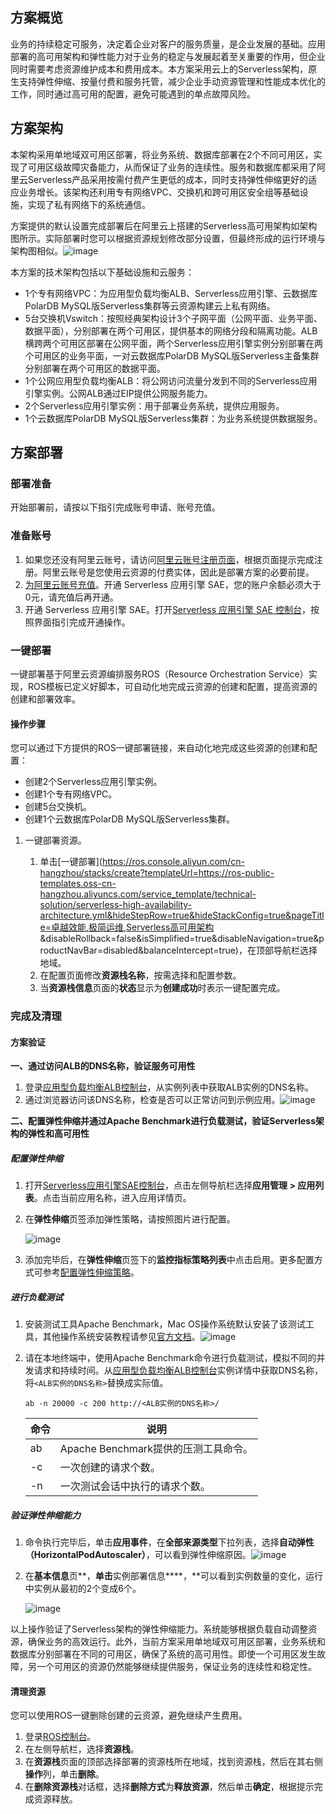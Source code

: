 ## 方案概览

业务的持续稳定可服务，决定着企业对客户的服务质量，是企业发展的基础。应用部署的高可用架构和弹性能力对于业务的稳定与发展起着至关重要的作用，但企业同时需要考虑资源维护成本和费用成本。本方案采用云上的Serverless架构，原生支持弹性伸缩、按量付费和服务托管，减少企业手动资源管理和性能成本优化的工作，同时通过高可用的配置，避免可能遇到的单点故障风险。

## 方案架构

本架构采用单地域双可用区部署，将业务系统、数据库部署在2个不同可用区，实现了可用区级故障灾备能力，从而保证了业务的连续性。服务和数据库都采用了阿里云Serverless产品采用按需付费产生更低的成本，同时支持弹性伸缩更好的适应业务增长。该架构还利用专有网络VPC、交换机和跨可用区安全组等基础设施，实现了私有网络下的系统通信。

方案提供的默认设置完成部署后在阿里云上搭建的Serverless高可用架构如架构图所示。实际部署时您可以根据资源规划修改部分设置，但最终形成的运行环境与架构图相似。![image](https://help-static-aliyun-doc.aliyuncs.com/assets/img/zh-CN/5119189171/p816264.png)

本方案的技术架构包括以下基础设施和云服务：

* 1个专有网络VPC：为应用型负载均衡ALB、Serverless应用引擎、云数据库PolarDB MySQL版Serverless集群等云资源构建云上私有网络。
* 5台交换机Vswitch：按照经典架构设计3个子网平面（公网平面、业务平面、数据平面），分别部署在两个可用区，提供基本的网络分段和隔离功能。ALB横跨两个可用区部署在公网平面，两个Serverless应用引擎实例分别部署在两个可用区的业务平面，一对云数据库PolarDB MySQL版Serverless主备集群分别部署在两个可用区的数据平面。
* 1个公网应用型负载均衡ALB：将公网访问流量分发到不同的Serverless应用引擎实例。公网ALB通过EIP提供公网服务能力。
* 2个Serverless应用引擎实例：用于部署业务系统，提供应用服务。
* 1个云数据库PolarDB MySQL版Serverless集群：为业务系统提供数据服务。

## 方案部署
### 部署准备


开始部署前，请按以下指引完成账号申请、账号充值。

### 准备账号

1. 如果您还没有阿里云账号，请访问[阿里云账号注册页面](https://account.aliyun.com/register/qr_register.htm)，根据页面提示完成注册。阿里云账号是您使用云资源的付费实体，因此是部署方案的必要前提。
2. [为阿里云账号充值](https://help.aliyun.com/document_detail/324650.html)。开通 Serverless 应用引擎 SAE，您的账户余额必须大于0元，请充值后再开通。
3. 开通 Serverless 应用引擎 SAE。打开[Serverless 应用引擎 SAE 控制台](https://saenext.console.aliyun.com/overview)，按照界面指引完成开通操作。
   
### 一键部署


一键部署基于阿里云资源编排服务ROS（Resource Orchestration Service）实现，ROS模板已定义好脚本，可自动化地完成云资源的创建和配置，提高资源的创建和部署效率。

#### 操作步骤

您可以通过下方提供的ROS一键部署链接，来自动化地完成这些资源的创建和配置：

* 创建2个Serverless应用引擎实例。
* 创建1个专有网络VPC。
* 创建5台交换机。
* 创建1个云数据库PolarDB MySQL版Serverless集群。

1. 一键部署资源。
   
   1. 单击[一键部署](https://ros.console.aliyun.com/cn-hangzhou/stacks/create?templateUrl=https://ros-public-templates.oss-cn-hangzhou.aliyuncs.com/service_template/technical-solution/serverless-high-availability-architecture.yml&hideStepRow=true&hideStackConfig=true&pageTitle=卓越效能,极简运维,Serverless高可用架构 &disableRollback=false&isSimplified=true&disableNavigation=true&productNavBar=disabled&balanceIntercept=true)，在顶部导航栏选择地域。
   2. 在配置页面修改**资源栈名称**，按需选择和配置参数。
   3. 当**资源栈信息**页面的**状态**显示为**创建成功**时表示一键配置完成。
### 完成及清理


#### 方案验证

**一、通过访问ALB的DNS名称，验证服务可用性**

1. 登录[应用型负载均衡ALB控制台](https://slb.console.aliyun.com/alb)，从实例列表中获取ALB实例的DNS名称。
2. 通过浏览器访问该DNS名称，检查是否可以正常访问到示例应用。![image](https://help-static-aliyun-doc.aliyuncs.com/assets/img/zh-CN/4347407171/p803472.png)

**二、配置弹性伸缩并通过Apache Benchmark进行负载测试，验证Serverless架构的弹性和高可用性**

##### 配置弹性伸缩

1. 打开[Serverless应用引擎SAE控制台](https://saenext.console.aliyun.com/overview)，点击左侧导航栏选择**应用管理 > 应用列表**。点击当前应用名称，进入应用详情页。
2. 在**弹性伸缩**页签添加弹性策略，请按照图片进行配置。
   
   ![image](https://help-static-aliyun-doc.aliyuncs.com/assets/img/zh-CN/9428313371/p879276.png)
3. 添加完毕后，在**弹性伸缩**页签下的**监控指标策略列表**中点击启用。更多配置方式可参考[配置弹性伸缩策略](https://help.aliyun.com/zh/sae/serverless-app-engine-classic/user-guide/configure-an-auto-scaling-policy)。

##### 进行负载测试

1. 安装测试工具Apache Benchmark，Mac OS操作系统默认安装了该测试工具，其他操作系统安装教程请参见[官方文档](https://httpd.apache.org/docs/2.4/install.html)。![image](https://help-static-aliyun-doc.aliyuncs.com/assets/img/zh-CN/7033829171/p814072.png)
2. 请在本地终端中，使用Apache Benchmark命令进行负载测试，模拟不同的并发请求和持续时间。从[应用型负载均衡ALB控制台](https://slb.console.aliyun.com/alb)实例详情中获取DNS名称，将`<ALB实例的DNS名称>`替换成实际值。
   
   ```
   ab -n 20000 -c 200 http://<ALB实例的DNS名称>/
   ```
   
   | **命令** | **说明** |
   | --- | --- |
   | ab | Apache Benchmark提供的压测工具命令。 |
   | -c | 一次创建的请求个数。 |
   | -n | 一次测试会话中执行的请求个数。 |

##### 验证弹性伸缩能力

1. 命令执行完毕后，单击**应用事件**，在**全部来源类型**下拉列表，选择**自动弹性（HorizontalPodAutoscaler）**，可以看到弹性伸缩原因。![image](https://help-static-aliyun-doc.aliyuncs.com/assets/img/zh-CN/5360078271/p857616.png)
2. 在**基本信息**页**，**单击**实例部署信息****，**可以看到实例数量的变化，运行中实例从最初的2个变成6个。
   
   ![image](https://help-static-aliyun-doc.aliyuncs.com/assets/img/zh-CN/9428313371/p881361.png)

以上操作验证了Serverless架构的弹性伸缩能力。系统能够根据负载自动调整资源，确保业务的高效运行。此外，当前方案采用单地域双可用区部署，业务系统和数据库分别部署在不同的可用区，确保了系统的高可用性。即使一个可用区发生故障，另一个可用区的资源仍然能够继续提供服务，保证业务的连续性和稳定性。

#### 清理资源

您可以使用ROS一键删除创建的云资源，避免继续产生费用。

1. 登录[ROS控制台](https://ros.console.aliyun.com/overview)。
2. 在左侧导航栏，选择**资源栈**。
3. 在**资源栈**页面的顶部选择部署的资源栈所在地域，找到资源栈，然后在其右侧**操作**列，单击**删除**。
4. 在**删除资源栈**对话框，选择**删除方式**为**释放资源**，然后单击**确定**，根据提示完成资源释放。
